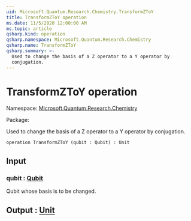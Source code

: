 ```yaml
---
uid: Microsoft.Quantum.Research.Chemistry.TransformZToY
title: TransformZToY operation
ms.date: 11/5/2020 12:00:00 AM
ms.topic: article
qsharp.kind: operation
qsharp.namespace: Microsoft.Quantum.Research.Chemistry
qsharp.name: TransformZToY
qsharp.summary: >-
  Used to change the basis of a Z operator to a Y operator by
  conjugation.
---
```


# TransformZToY operation

Namespace: [Microsoft.Quantum.Research.Chemistry](xref:Microsoft.Quantum.Research.Chemistry)

Package: [](https://nuget.org/packages/)


Used to change the basis of a Z operator to a Y operator byconjugation.

```qsharp
operation TransformZToY (qubit : Qubit) : Unit
```


## Input

### qubit : [Qubit](xref:microsoft.quantum.lang-ref.qubit)

Qubit whose basis is to be changed.



## Output : [Unit](xref:microsoft.quantum.lang-ref.unit)

